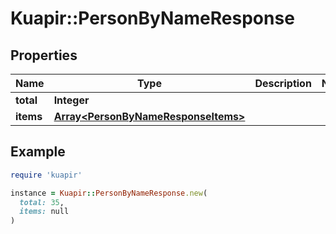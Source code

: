 # Kuapir::PersonByNameResponse

## Properties

| Name | Type | Description | Notes |
| ---- | ---- | ----------- | ----- |
| **total** | **Integer** |  |  |
| **items** | [**Array&lt;PersonByNameResponseItems&gt;**](PersonByNameResponseItems.md) |  |  |

## Example

```ruby
require 'kuapir'

instance = Kuapir::PersonByNameResponse.new(
  total: 35,
  items: null
)
```

